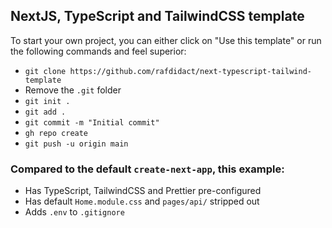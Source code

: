 ## NextJS, TypeScript and TailwindCSS template

To start your own project, you can either click on "Use this template" or run the following commands and feel superior:

- `git clone https://github.com/rafdidact/next-typescript-tailwind-template`
- Remove the `.git` folder
- `git init .`
- `git add .`
- `git commit -m "Initial commit"`
- `gh repo create`
- `git push -u origin main`

### Compared to the default `create-next-app`, this example:

- Has TypeScript, TailwindCSS and Prettier pre-configured
- Has default `Home.module.css` and `pages/api/` stripped out
- Adds `.env` to `.gitignore`
